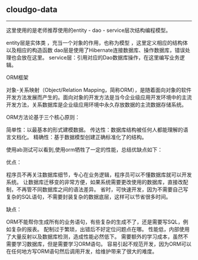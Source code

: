 ## cloudgo-data

--------------------------------
这里使用的是老师推荐使用的entity - dao - service层次结构编程模型。

entity层是实体类 ，充当一个对象的作用，也称为模型 ，这里定义相应的结构体以及相应的构造函数
dao层是使用了Hibernate连接数据库、操作数据库，错误处理也会放在这里。
service层：引用对应的Dao数据库操作，在这里编写业务逻辑。

ORM框架

对象-关系映射（Object/Relation Mapping，简称ORM），是随着面向对象的软件开发方法发展而产生的。面向对象的开发方法是当今企业级应用开发环境中的主流开发方法，关系数据库是企业级应用环境中永久存放数据的主流数据存储系统。

ORM方法论基于三个核心原则：

简单性：以最基本的形式建模数据。
传达性：数据库结构被任何人都能理解的语言文档化。
精确性：基于数据模型创建正确标准化了的结构。

使用ab测试可以看到,使用orm牺牲了一定的性能，总结优缺点如下：

优点：

程序员不再关注数据库细节，专心在业务逻辑，程序员可以不懂数据库就可以开发系统。
让数据库迁移变的非常方便，如果系统需要更改使用的数据库，直接改配制，不再管不同数据库之间的语法差异。
省时，可快速开发，因为不需要自己写复杂的SQL语句，不需要封装复杂的数据底层，这样可以节省很多时间。

缺点：

ORM不能帮你生成所有的业务语句，有些复杂的生成不了，还是需要写SQL，例如复杂的报表。
配制过于繁琐，出错后不好定位问题点在哪。
性能低，内部使用了大量反射以及数据库检测，造成性能必然低下。
需要额外的学习成本，虽然不需要学习数据库，但是需要学习ORM语句。
容易引起不规范开发，因为ORM可以在任何地方写ORM语句然后调用开发，给维护带来了很大的难度。
